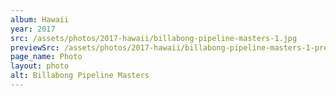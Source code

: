 ```yaml
---
album: Hawaii
year: 2017
src: /assets/photos/2017-hawaii/billabong-pipeline-masters-1.jpg
previewSrc: /assets/photos/2017-hawaii/billabong-pipeline-masters-1-preview.jpg
page_name: Photo
layout: photo
alt: Billabong Pipeline Masters
---
```

